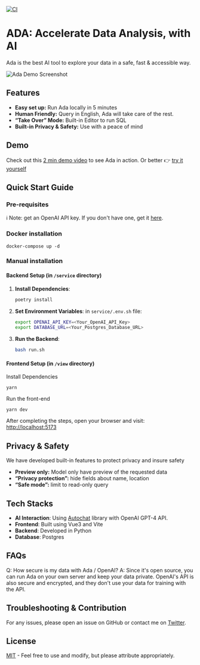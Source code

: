 [![CI](https://github.com/BenderV/ada/actions/workflows/ci.yml/badge.svg)](https://github.com/BenderV/ada/actions/workflows/ci.yml)
# ADA: Accelerate Data Analysis, with AI

Ada is the best AI tool to explore your data in a safe, fast & accessible way.

![Ada Demo Screenshot](https://github.com/BenderV/ada/assets/2799516/6b1e457c-477d-4b22-a471-915c5f8ac8b6)

## Features
* **Easy set up:** Run Ada locally in 5 minutes
* **Human Friendly:** Query in English, Ada will take care of the rest.
* **“Take Over” Mode:** Built-in Editor to run SQL
* **Built-in Privacy & Safety:** Use with a peace of mind

## Demo
Check out this [2 min demo video](https://www.youtube.com/watch?v=rh8CWB0ClOc) to see Ada in action.
Or better 👉 [try it yourself](https://ada.universaldata.io)

## Quick Start Guide
### Pre-requisites
ℹ️ Note: get an OpenAI API key. If you don't have one, get it [here](https://www.openai.com/).

### Docker installation
```
docker-compose up -d
```

### Manual installation
#### Backend Setup (in `/service` directory)

1. **Install Dependencies**:
   ```bash
   poetry install
   ```

2. **Set Environment Variables**:
   in `service/.env.sh` file:

   ```bash
   export OPENAI_API_KEY=<Your_OpenAI_API_Key>
   export DATABASE_URL=<Your_Postgres_Database_URL>
   ```

3. **Run the Backend**:
   ```bash
   bash run.sh
   ```

#### Frontend Setup (in `/view` directory)
Install Dependencies
```
yarn
```

Run the front-end
```
yarn dev
```

After completing the steps, open your browser and visit: [http://localhost:5173](http://localhost:5173)

## Privacy & Safety
We have developed built-in features to protect privacy and insure safety
* **Preview only:** Model only have preview of the requested data
* **“Privacy protection”:** hide fields about name, location
* **“Safe mode”:** limit to read-only query

## Tech Stacks
- ****AI Interaction****: Using [Autochat](https://github.com/BenderV/autochat) library with OpenAI GPT-4 API.
- ****Frontend****: Built using Vue3 and Vite
- ****Backend****: Developed in Python
- ****Database****: Postgres

## FAQs
Q: How secure is my data with Ada / OpenAI?
A: Since it's open source, you can run Ada on your own server and keep your data private. OpenAI's API is also secure and encrypted, and they don't use your data for training with the API.

## Troubleshooting & Contribution
For any issues, please open an issue on GitHub or contact me on [Twitter](https://twitter.com/benderville).

## License
[MIT](LICENSE.md) - Feel free to use and modify, but please attribute appropriately.

